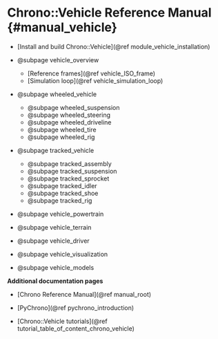 Chrono::Vehicle Reference Manual {#manual_vehicle}
=================================

* [Install and build Chrono::Vehicle](@ref module_vehicle_installation)

* @subpage vehicle_overview
    * [Reference frames](@ref vehicle_ISO_frame)
    * [Simulation loop](@ref vehicle_simulation_loop)

* @subpage wheeled_vehicle
    * @subpage wheeled_suspension
    * @subpage wheeled_steering
    * @subpage wheeled_driveline
    * @subpage wheeled_tire
    * @subpage wheeled_rig

* @subpage tracked_vehicle
    * @subpage tracked_assembly
    * @subpage tracked_suspension
    * @subpage tracked_sprocket
    * @subpage tracked_idler
    * @subpage tracked_shoe
    * @subpage tracked_rig

* @subpage vehicle_powertrain

* @subpage vehicle_terrain

* @subpage vehicle_driver

* @subpage vehicle_visualization

* @subpage vehicle_models


**Additional documentation pages**

* [Chrono Reference Manual](@ref manual_root)
	
* [PyChrono](@ref pychrono_introduction)

* [Chrono::Vehicle tutorials](@ref tutorial_table_of_content_chrono_vehicle)
